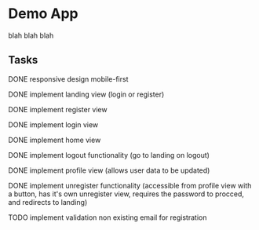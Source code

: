 # Demo App

blah blah blah

## Tasks

DONE responsive design mobile-first

DONE implement landing view (login or register)

DONE implement register view

DONE implement login view

DONE implement home view

DONE implement logout functionality (go to landing on logout)

DONE implement profile view (allows user data to be updated)

DONE implement unregister functionality (accessible from profile view with a button, has it's own unregister view, requires the password to procced, and redirects to landing)

TODO implement validation non existing email for registration